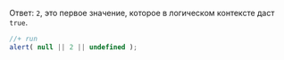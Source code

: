 Ответ: `2`, это первое значение, которое в логическом контексте даст `true`.

```js
//+ run
alert( null || 2 || undefined );
```

